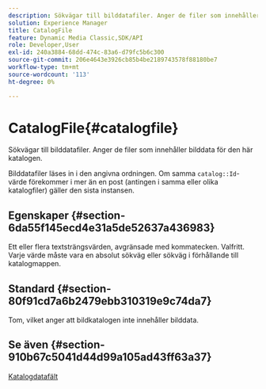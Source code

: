 ```yaml
---
description: Sökvägar till bilddatafiler. Anger de filer som innehåller bilddata för den här katalogen.
solution: Experience Manager
title: CatalogFile
feature: Dynamic Media Classic,SDK/API
role: Developer,User
exl-id: 240a3884-68dd-474c-83a6-d79fc5b6c300
source-git-commit: 206e4643e3926cb85b4be2189743578f88180be7
workflow-type: tm+mt
source-wordcount: '113'
ht-degree: 0%

---
```


# CatalogFile{#catalogfile}

Sökvägar till bilddatafiler. Anger de filer som innehåller bilddata för den här katalogen.

Bilddatafiler läses in i den angivna ordningen. Om samma `catalog::Id`-värde förekommer i mer än en post (antingen i samma eller olika katalogfiler) gäller den sista instansen.

## Egenskaper {#section-6da55f145ecd4e31a5de52637a436983}

Ett eller flera textsträngsvärden, avgränsade med kommatecken. Valfritt. Varje värde måste vara en absolut sökväg eller sökväg i förhållande till katalogmappen.

## Standard {#section-80f91cd7a6b2479ebb310319e9c74da7}

Tom, vilket anger att bildkatalogen inte innehåller bilddata.

## Se även {#section-910b67c5041d44d99a105ad43ff63a37}

[Katalogdatafält](../../../../../is-api/image-catalog/image-serving-api-ref/c-image-catalog-reference/c-overview/c-catalog-data-fields/c-catalog-data-fields.md#concept-b19581028ec44f98b9f5943624403d29)
